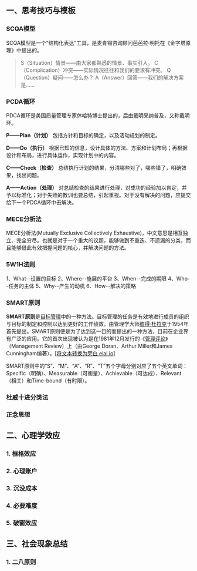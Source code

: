 


## 一、思考技巧与模板



### SCQA模型

SCQA模型是一个“结构化表达”工具，是麦肯锡咨询顾问芭芭拉·明托在《金字塔原理》中提出的。

> S（Situation）情景——由大家都熟悉的情景、事实引入。
> C（Complication）冲突——实际情况往往和我们的要求有冲突。
> Q（Question）疑问——怎么办？
> A（Answer）回答——我们的解决方案是……



### PCDA循环

PDCA循环是美国质量管理专家休哈特博士提出的，后由戴明采纳普及，又称戴明环。

**P——Plan（计划）**
 包括方针和目标的确定，以及活动规划的制定。

**D——Do（执行）**
 根据已知的信息，设计具体的方法、方案和计划布局；再根据设计和布局，进行具体运作，实现计划中的内容。

**C——Check（检查）**
 总结执行计划的结果，分清哪些对了，哪些错了，明确效果，找出问题。

**A——Action（处理）**
 对总结检查的结果进行处理，对成功的经验加以肯定，并予以标准化；对于失败的教训也要总结，引起重视。对于没有解决的问题，应提交给下一个PDCA循环中去解决。



### MECE分析法

MECE分析法(Mutually Exclusive Collectively Exhaustive)，中文意思是相互独立、完全穷尽。也就是对于一个重大的议题，能够做到不重迭、不遗漏的分类，而且能够借此有效把握问题的核心，并解决问题的方法。


### 5W1H法则
1、What--设置的目标
2、Where--施展的平台
3、When--完成的期限
4、Who--任务的主体
5、Why--产生的动机
6、How--解决的策略



### SMART原则
**SMART原则**是[目标管理](https://zh.wikipedia.org/wiki/目标管理)中的一种方法。目标管理的任务是有效地进行成员的组织与目标的制定和控制以达到更好的工作绩效，由管理学大师[彼得·杜拉克](https://zh.wikipedia.org/wiki/彼得·杜拉克)于1954年首先提出。SMART原则便是为了达到这一目的而提出的一种方法，目前在企业界有广泛的应用。它的首次出现被认为是在1981年12月发行的《[管理评论](https://zh.wikipedia.org/w/index.php?title=管理评论&action=edit&redlink=1)》（Management Review）上（由George Doran、Arthur Miller和James Cunningham编著）。[[将文本转换为旁白 elai.io\]](https://zh.wikipedia.org/wiki/SMART原则#cite_note-1)

SMART原则中的“S”、“M”、“A”、“R”、“T”五个字母分别对应了五个英文单词：Specific（明确）、Measurable（可衡量）、Achievable（可达成）、Relevant（相关）和Time-bound（有时限）。

### 杜威十进分类法
### 正念思想

## 二、心理学效应



### 1. 框格效应

### 2. 心理账户

### 3. 沉没成本

### 4. 必要难度

### 5. 破窗效应



## 三、社会现象总结



### 1. 二八原则


